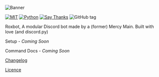 ![Banner](http://i.imgur.com/SZIVXEg.png)

[![MIT](https://img.shields.io/github/license/mashape/apistatus.svg?style=flat-square)](https://github.com/Roxxers/roxbot/blob/master/LICENSE)
[![Python](https://img.shields.io/badge/Python-3.5%2B-blue.svg?style=flat-square)](https://github.com/RainbowDinoaur/roxbot/)
[![Say Thanks](https://img.shields.io/badge/say-thanks-ff69b4.svg?style=flat-square)](https://saythanks.io/to/roxxers)
![GitHub tag](https://img.shields.io/github/tag/Roxxers/roxbot.svg?style=flat-square)

Roxbot, A modular Discord bot made by a (former) Mercy Main. Built with love (and discord.py)

Setup - _Coming Soon_

Command Docs - _Coming Soon_

[Changelog](https://github.com/Roxxers/roxbot/wiki/Changelog)

[Licence](https://github.com/Roxxers/roxbot/blob/master/LICENSE)

